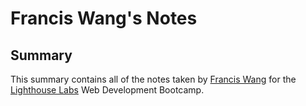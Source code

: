 # Francis Wang's Notes

## Summary

This summary contains all of the notes taken by [Francis Wang](https://github.com/Fwang36) for the [Lighthouse Labs](https://www.lighthouselabs.ca/) Web Development Bootcamp.